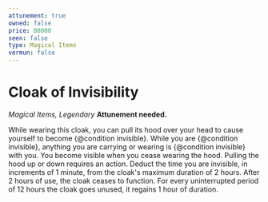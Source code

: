```yaml
---
attunement: true
owned: false
price: 80000
seen: false
type: Magical Items
vermun: false
---
```

# Cloak of Invisibility

*Magical Items, Legendary* **Attunement needed.**

While wearing this cloak, you can pull its hood over your head to cause yourself to become {@condition invisible}. While you are {@condition invisible}, anything you are carrying or wearing is {@condition invisible} with you. You become visible when you cease wearing the hood. Pulling the hood up or down requires an action. Deduct the time you are invisible, in increments of 1 minute, from the cloak's maximum duration of 2 hours. After 2 hours of use, the cloak ceases to function. For every uninterrupted period of 12 hours the cloak goes unused, it regains 1 hour of duration.